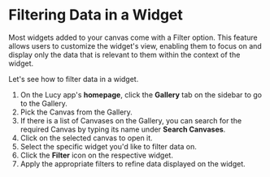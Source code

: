 # Filtering Data in a Widget

Most widgets added to your canvas come with a Filter option. This feature allows users to customize the widget's view, enabling them to focus on and display only the data that is relevant to them within the context of the widget.

Let's see how to filter data in a widget.

1. On the Lucy app's **homepage**, click the **Gallery** tab on the sidebar to go to the Gallery.
2. Pick the Canvas from the Gallery.
3. If there is a list of Canvases on the Gallery, you can search for the required Canvas by typing its name under **Search Canvases**.
4. Click on the selected canvas to open it.
5. Select the specific widget you'd like to filter data on.
6. Click the **Filter** icon on the respective widget.&#x20;
7. Apply the appropriate filters to refine data displayed on the widget.
